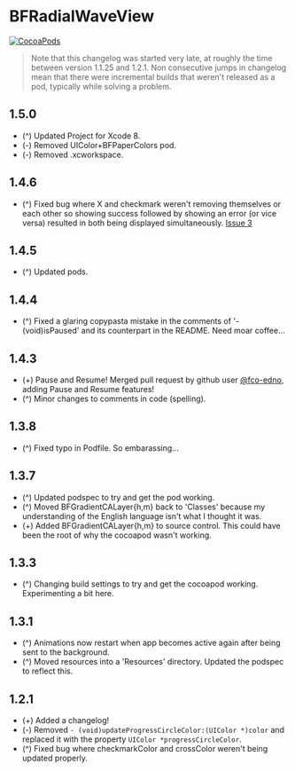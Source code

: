 BFRadialWaveView
====================
[![CocoaPods](https://img.shields.io/cocoapods/v/BFRadialWaveView.svg?style=flat)](https://github.com/bfeher/BFRadialWaveView)

> Note that this changelog was started very late, at roughly the time between version 1.1.25 and 1.2.1. Non consecutive jumps in changelog mean that there were incremental builds that weren't released as a pod, typically while solving a problem.


1.5.0
---------
* (^) Updated Project for Xcode 8.
* (-) Removed UIColor+BFPaperColors pod.
* (-) Removed .xcworkspace.


1.4.6
---------
* (^) Fixed bug where X and checkmark weren't removing themselves or each other so showing success followed by showing an error (or vice versa) resulted in both being displayed simultaneously. [Issue 3](https://github.com/bfeher/BFRadialWaveView/issues/3)


1.4.5
---------
* (^) Updated pods.


1.4.4
---------
* (^) Fixed a glaring copypasta mistake in the comments of '- (void)isPaused' and its counterpart in the README. Need moar coffee...


1.4.3
---------
* (+) Pause and Resume! Merged pull request by github user [@fco-edno](https://github.com/fco-edno), adding Pause and Resume features!
* (^) Minor changes to comments in code (spelling).


1.3.8
---------
* (^) Fixed typo in Podfile. So embarassing...


1.3.7
---------
* (^) Updated podspec to try and get the pod working.
* (^) Moved BFGradientCALayer{h,m} back to 'Classes' because my understanding of the English language isn't what I thought it was.
* (+) Added BFGradientCALayer{h,m} to source control. This could have been the root of why the cocoapod wasn't working.


1.3.3
---------
* (^) Changing build settings to try and get the cocoapod working. Experimenting a bit here.


1.3.1
---------
* (^) Animations now restart when app becomes active again after being sent to the background.
* (^) Moved resources into a 'Resources' directory. Updated the podspec to reflect this.


1.2.1
---------
* (+) Added a changelog!
* (-) Removed `- (void)updateProgressCircleColor:(UIColor *)color` and replaced it with the property `UIColor *progressCircleColor`.
* (^) Fixed bug where checkmarkColor and crossColor weren't being updated properly.
